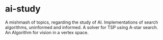 # ai-study
A mishmash of topics, regarding the study of AI. Implementations of search algorithms, uninformed and informed. A solver for TSP using A-star search. An Algorithm for vision in a vertex space.
